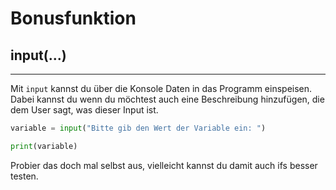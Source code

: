 # Bonusfunktion

## input(...)
---
Mit `input` kannst du über die Konsole Daten in das Programm einspeisen.  
Dabei kannst du wenn du möchtest auch eine Beschreibung hinzufügen, die dem User sagt, was dieser Input ist.
```python
variable = input("Bitte gib den Wert der Variable ein: ")

print(variable)
```

Probier das doch mal selbst aus, vielleicht kannst du damit auch ifs besser testen.